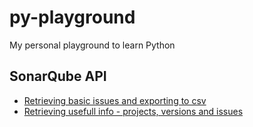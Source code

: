 # py-playground
My personal playground to learn Python

## SonarQube API

- [Retrieving basic issues and exporting to csv](SonarQube/export-issues.py)
- [Retrieving usefull info - projects, versions and issues](SonarQube/complete-export-sonar.py)
